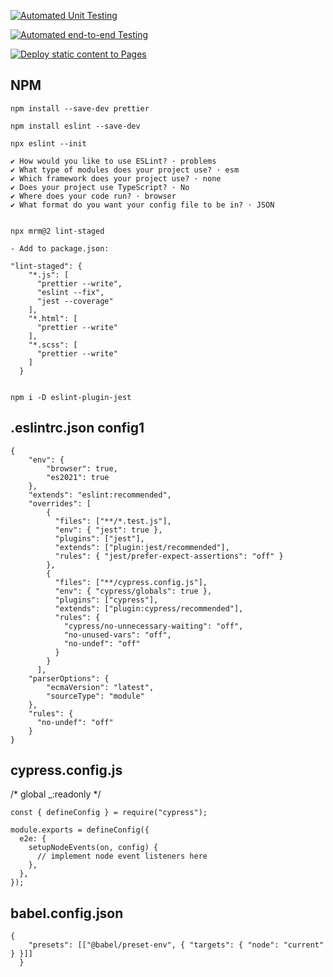 [![Automated Unit Testing](https://github.com/johannranudd/social-media-client-wf-ca-jr/actions/workflows/unit-testing.yml/badge.svg)](https://github.com/johannranudd/social-media-client-wf-ca-jr/actions/workflows/unit-testing.yml)

[![Automated end-to-end Testing](https://github.com/johannranudd/social-media-client-wf-ca-jr/actions/workflows/e2e-tesiting.yml/badge.svg)](https://github.com/johannranudd/social-media-client-wf-ca-jr/actions/workflows/e2e-tesiting.yml)

[![Deploy static content to Pages](https://github.com/johannranudd/social-media-client-wf-ca-jr/actions/workflows/builddeploy.yml/badge.svg)](https://github.com/johannranudd/social-media-client-wf-ca-jr/actions/workflows/builddeploy.yml)

## NPM
````
npm install --save-dev prettier

npm install eslint --save-dev

npx eslint --init

✔ How would you like to use ESLint? · problems
✔ What type of modules does your project use? · esm
✔ Which framework does your project use? · none
✔ Does your project use TypeScript? · No
✔ Where does your code run? · browser
✔ What format do you want your config file to be in? · JSON


npx mrm@2 lint-staged

- Add to package.json: 

"lint-staged": {
    "*.js": [
      "prettier --write",
      "eslint --fix",
      "jest --coverage"
    ],
    "*.html": [
      "prettier --write"
    ],
    "*.scss": [
      "prettier --write"
    ]
  }


npm i -D eslint-plugin-jest
````
## .eslintrc.json config1
````
{
    "env": {
        "browser": true,
        "es2021": true
    },
    "extends": "eslint:recommended",
    "overrides": [
        {
          "files": ["**/*.test.js"],
          "env": { "jest": true },
          "plugins": ["jest"],
          "extends": ["plugin:jest/recommended"],
          "rules": { "jest/prefer-expect-assertions": "off" }
        },
        {
          "files": ["**/cypress.config.js"],
          "env": { "cypress/globals": true },
          "plugins": ["cypress"],
          "extends": ["plugin:cypress/recommended"],
          "rules": {
            "cypress/no-unnecessary-waiting": "off",
            "no-unused-vars": "off",
            "no-undef": "off"
          }
        }
      ],
    "parserOptions": {
        "ecmaVersion": "latest",
        "sourceType": "module"
    },
    "rules": {
      "no-undef": "off"
    }
}
````
## cypress.config.js

/* global _:readonly */

````
const { defineConfig } = require("cypress");

module.exports = defineConfig({
  e2e: {
    setupNodeEvents(on, config) {
      // implement node event listeners here
    },
  },
});
````
## babel.config.json
````
{
    "presets": [["@babel/preset-env", { "targets": { "node": "current" } }]]
  }
````